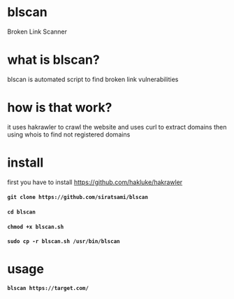 # blscan
Broken Link Scanner

# what is blscan?
blscan is automated script to find broken link vulnerabilities
# how is that work?
it uses hakrawler to crawl the website and uses curl to extract domains then using whois to find not registered domains
# install
first you have to install https://github.com/hakluke/hakrawler
#### `git clone https://github.com/siratsami/blscan`
#### `cd blscan`
#### `chmod +x blscan.sh`
#### `sudo cp -r blscan.sh /usr/bin/blscan`
# usage
#### `blscan https://target.com/`
####
